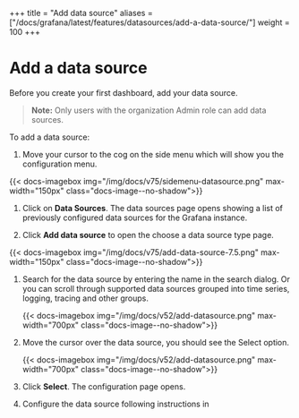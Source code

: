 +++
title = "Add data source"
aliases = ["/docs/grafana/latest/features/datasources/add-a-data-source/"]
weight = 100
+++

# Add a data source

Before you create your first dashboard, add your data source.

> **Note:** Only users with the organization Admin role can add data sources.

To add a data source:

1. Move your cursor to the cog on the side menu which will show you the configuration menu.
   
{{< docs-imagebox img="/img/docs/v75/sidemenu-datasource.png" max-width="150px" class="docs-image--no-shadow">}}

1. Click on **Data Sources**. The data sources page opens showing a list of previously configured data sources for the Grafana instance.

1. Click **Add data source** to open the choose a data source type page.
   
{{< docs-imagebox img="/img/docs/v75/add-data-source-7.5.png" max-width="150px" class="docs-image--no-shadow">}}
   
1. Search for the data source by entering the name in the search dialog. Or you can scroll through supported data sources grouped into time series, logging, tracing and other groups.

    {{< docs-imagebox img="/img/docs/v52/add-datasource.png" max-width="700px" class="docs-image--no-shadow">}}

1. Move the cursor over the data source, you should see the Select option.
   
   {{< docs-imagebox img="/img/docs/v52/add-datasource.png" max-width="700px" class="docs-image--no-shadow">}}

1. Click **Select**. The configuration page opens.

1. Configure the data source following instructions in 



